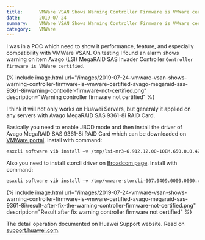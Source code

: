 ```yaml
---
title:      VMWare VSAN Shows Warning Controller Firmware is VMWare certified Avago MegaRAID SAS 9361-8i
date:       2019-07-24
summary:    VMWare VSAN Shows Warning Controller Firmware is VMWare certified on Avago MegaRAID SAS 9361-8i RAID Card
category:   VMWare
---
```


I was in a POC which need to show it performance, feature, and especially compatibility with VMWare VSAN. On testing I found an alarm shows warning on item Avago (LSI) MegaRAID SAS Invader Controller `Controller firmware is VMWare certified`.

{% include image.html url="/images/2019-07-24-vmware-vsan-shows-warning-controller-firmware-is-vmware-certified-avago-megaraid-sas-9361-8i/warning-controller-firmware-not-certified.png" description="Warning controller firmware not certified" %}

I think it will not only works on Huawei Servers, but generaly it applied on any servers with Avago MegaRAID SAS 9361-8i RAID Card.

Basically you need to enable JBOD mode and then install the driver of Avago MegaRAID SAS 9361-8i RAID Card which can be downloaded on [VMWare portal](https://my.vmware.com/web/vmware/downloads/details?downloadGroup=DT-ESXI65-AVAGO-LSI-MR3-69121200-1OEM&productId=614). Install with command:

```bash
esxcli software vib install –v /tmp/lsi-mr3-6.912.12.00-1OEM.650.0.0.4240417.x86_64.vib-no-sig-check
```

Also you need to install storcli driver on [Broadcom page](https://www.broadcom.com/support/download-search?pf=RAID+Controller+Cards). Install with command:

```bash
esxcli software vib install –v /tmp/vmware-storcli-007.0409.0000.0000.vib -no-sig-check
```

{% include image.html url="/images/2019-07-24-vmware-vsan-shows-warning-controller-firmware-is-vmware-certified-avago-megaraid-sas-9361-8i/result-after-fix-the-warning-controller-firmware-not-certified.png" description="Result after fix warning controller firmware not certified" %}

The detail operation documented on Huawei Support website. Read on [support.huawei.com](https://support.huawei.com/carrier/docview!docview?nid=KB1000638785).
